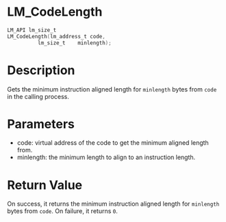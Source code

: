 # LM_CodeLength

```c
LM_API lm_size_t
LM_CodeLength(lm_address_t code,
          lm_size_t    minlength);
```

# Description

Gets the minimum instruction aligned length for `minlength` bytes from `code` in the calling process.

# Parameters

- code: virtual address of the code to get the minimum aligned length from.
- minlength: the minimum length to align to an instruction length.

# Return Value

On success, it returns the minimum instruction aligned length for `minlength` bytes from `code`. On failure, it returns `0`.

